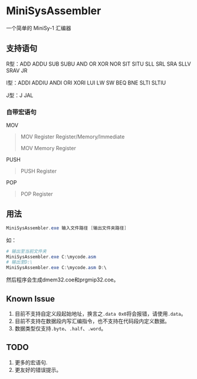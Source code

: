 # MiniSysAssembler
一个简单的 MiniSy-1 汇编器

## 支持语句

R型：ADD ADDU SUB SUBU AND OR XOR NOR SIT SITU SLL SRL SRA SLLV SRAV JR

I型：ADDI ADDIU ANDI ORI XORI LUI LW SW BEQ BNE SLTI SLTIU

J型：J JAL

### 自带宏语句

MOV

> MOV Register Register/Memory/Immediate
>
> MOV Memory Register

PUSH

> PUSH Register

POP

> POP Register

## 用法

```powershell
MiniSysAssembler.exe 输入文件路径 [输出文件夹路径]
```
如：
```powershell
# 输出至当前文件夹
MiniSysAssembler.exe C:\mycode.asm
# 输出至D:\
MiniSysAssembler.exe C:\mycode.asm D:\
```
然后程序会生成dmem32.coe和prgmip32.coe。

## Known Issue

1. 目前不支持自定义段起始地址，换言之`.data 0x0`将会报错，请使用`.data`。
2. 目前不支持在数据段内写汇编指令，也不支持在代码段内定义数据。
3. 数据类型仅支持`.byte`、`.half`、`.word`。

## TODO

1. 更多的宏语句.
2. 更友好的错误提示。

